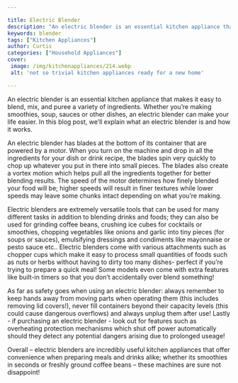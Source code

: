 ```yaml
---

title: Electric Blender
description: "An electric blender is an essential kitchen appliance that makes it easy to blend, mix, and puree a variety of ingredients. Whethe...get more detail"
keywords: blender
tags: ["Kitchen Appliances"]
author: Curtis
categories: ["Household Appliances"]
cover: 
 image: /img/kitchenappliances/214.webp
 alt: 'not so trivial kitchen appliances ready for a new home'

---
```


An electric blender is an essential kitchen appliance that makes it easy to blend, mix, and puree a variety of ingredients. Whether you’re making smoothies, soup, sauces or other dishes, an electric blender can make your life easier. In this blog post, we’ll explain what an electric blender is and how it works.

An electric blender has blades at the bottom of its container that are powered by a motor. When you turn on the machine and drop in all the ingredients for your dish or drink recipe, the blades spin very quickly to chop up whatever you put in there into small pieces. The blades also create a vortex motion which helps pull all the ingredients together for better blending results. The speed of the motor determines how finely blended your food will be; higher speeds will result in finer textures while lower speeds may leave some chunks intact depending on what you’re making.

Electric blenders are extremely versatile tools that can be used for many different tasks in addition to blending drinks and foods; they can also be used for grinding coffee beans, crushing ice cubes for cocktails or smoothies, chopping vegetables like onions and garlic into tiny pieces (for soups or sauces), emulsifying dressings and condiments like mayonnaise or pesto sauce etc.. Electric blenders come with various attachments such as chopper cups which make it easy to process small quantities of foods such as nuts or herbs without having to dirty too many dishes- perfect if you’re trying to prepare a quick meal! Some models even come with extra features like built-in timers so that you don’t accidentally over blend something! 

As far as safety goes when using an electric blender: always remember to keep hands away from moving parts when operating them (this includes removing lid covers!), never fill containers beyond their capacity levels (this could cause dangerous overflows) and always unplug them after use! Lastly - if purchasing an electric blender - look out for features such as overheating protection mechanisms which shut off power automatically should they detect any potential dangers arising due to prolonged useage! 

Overall – electric blenders are incredibly useful kitchen appliances that offer convenience when preparing meals and drinks alike; whether its smoothies in seconds or freshly ground coffee beans – these machines are sure not disappoint!
